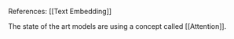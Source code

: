 

References: [[Text Embedding]]

The state of the art models are using a concept called [[Attention]].